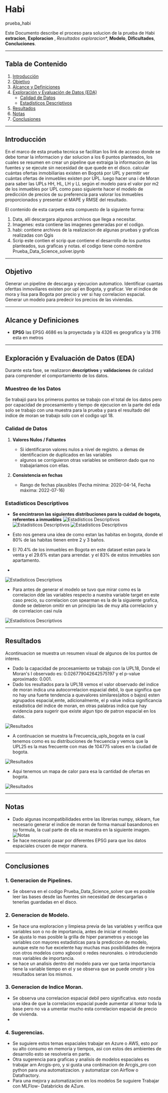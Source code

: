 # Habi
prueba_habi

Este Documento describe el proceso para solucion de la prueba de Habi **extracion**, **Exploracion** , *Resultados exploracion**, **Modelo**, **Dificultades**, **Concluciones**.

---

## Tabla de Contenido
1. [Introducción](#introducción)  
2. [Objetivo](#objetivo)  
3. [Alcance y Definiciones](#alcance-y-definiciones)  
4. [Exploración y Evaluación de Datos (EDA)](#exploración-y-evaluación-de-datos-eda)  
   - [Calidad de Datos](#calidad-de-datos)  
   - [Estadísticos Descriptivos](#estadísticos-descriptivos)
5. [Resultados](#resultados)
6. [Notas](#notas)
7. [Conclusiones](#conclusiones)

---

## Introducción
En el marco de esta prueba tecnica se facilitan los link de acceso donde se debe tomar la informacion y dar solucion a los 6 puntos planteados, los cuales se resumen en crear un pipeline que extraiga la informacion de las fuentes y se ejecute sin necesidad de que quede en el disco. calcular cuántas ofertas inmobiliarias existen en Bogotá por UPL y permitir ver cuántas ofertas de inmuebles existen por UPL. luego hacer una i de Moran para saber las UPLs HH, HL, LH y LL según el modelo para el valor por m2 de los inmuebles por UPL como paso siguiente hacer el modelo de predicción de precios de su preferencia para valorar los inmuebles proporcionados y presentar el MAPE y RMSE del resultado.

El contenido de esta carpeta esta compuesto de la siguiente forma:
1. Data, alli descargara algunos archivos que llega a necesitar.
2. Imagenes: esta contiene las imagenes generadas por el codigo.
3. habi: contiene archivos de la realizacion de algunas pruebas y graficas realizadas con Qgis
4. Scrip este contien el scrip que contiene el desarrollo de los puntos planteados, sus graficas y notas. el codigo tiene como nombre Prueba_Data_Science_solver.ipynb
   
---
## Objetivo
Generar un pipeline de descarga y ejecucion automatico.
Identificar cuantas oferttas inmoviliares existen por upl en Bogota, y graficar.
Ver el indice de mora y lisa para Bogota por precio y ver si hay correlacion espacial.
Generar un modelo para predecir los precios de las viviendas.

---
## Alcance y Definiciones
- **EPSG** las EPSG  4686 es la proyectada y la 4326 es geografica y la 3116 esta en metros

---

## Exploración y Evaluación de Datos (EDA)
Durante esta fase, se realizaron **descriptivos** y **validaciones** de calidad para comprender el comportamiento de los datos.

### Muestreo de los Datos
Se trabajó para los primeros puntos se trabajo con el total de los datos pero por capacidad de procesamiento y tiempo de ejecucion 
en la parte del eda solo se trabajo con una muestra para la prueba y para el resultado del indice de moran se trabajo solo con el codigo upl 18. 

### Calidad de Datos
1. **Valores Nulos / Faltantes**  
   - Si identificaron valores nulos a nivel de registro. a demas de identificacion de duplicados en las variables
   - algunos se corriguieron otras variables se omitieron dado que no trabajariamos con ellas.

3. **Consistencia en fechas**
   - Rango de fechas plausibles (Fecha mínima: 2020-04-14, Fecha máxima: 2022-07-16)

### Estadísticos Descriptivos
- **Se encintraron las siguientes distribuciones para la cuidad de bogota, referentes a inmuebles**
![Estadísticos Descriptivos](./imagenes/bano_desc.png "Distribución de Tipos de cantidad de baños en las casa de Bogotá")
![Estadísticos Descriptivos](./imagenes/inmuebles_desc.png "Distribución de Tipos de Inmuebles en Bogotá")
![Estadísticos Descriptivos](./imagenes/negocios_desc.png "Distribución de Tipos de negocio en Bogotá")

- Esto nos genera una idea de como estan las habitas en bogota, donde el 80% de las habitas tienen entre 2 y 3 baños.
- El 70.4%  de los inmuebles en Bogota en este dataset estan para la venta y el 29.6% estan para arrendar. y el 83% de estos inmuebles son apartamento.
- 
![Estadísticos Descriptivos](./imagenes/tipo_inmueble_tipo_negocio.png "Relación entre Tipo de Inmueble y Tipo de Negocio")

- Para antes de generar el modelo se tuvo que mirar como es la correlacion dde las variables respecto a nuestra variable target en este caso precio, su correlacion con spearman es la de la siguiente grafica, donde se debieron omitir en un principio las de muy alta correlacion y de correlacion casi nula
  
![Estadísticos Descriptivos](./imagenes/correlacion_precio.png "Correlacion de sperman de las variables con respecto al precio")

---

## Resultados
Acontinuacion se muestra un resumen visual de algunos de los puntos de interes.
- Dado la capacidad de procesamiento se trabajo con la UPL18, Donde el Moran's I observado es: 0.026779042642575197 y el p-value aproximado: 0.001.
- Dado los resultados para la UPL18 vemos el valor observado del indice de moran indica una autocorrelacion espacial debil, lo que significa que no hay una fuerte tendencia a quevalores similares(altos o bajos) esten agrupados espacial,emte, adicionalmente, el p value  indica significancia estadistica  del indice de moran, en otras palabras indica que hay evidencia para sugerir que existe algun tipo de patron espacial en los datos.

![Resultados](./imagenes/imagen_moran_c.jpg "Grafica de correlacion de moran-lisa para la UPL18")


- A continuacion se muestra la Frecuencia_upls_bogota en la cual tenemos como es su distribuciones de frecuencia y vemos que la UPL25 es la mas frecuente con mas de 104775 valoes en la ciudad de bogota.

![Resultados](./imagenes/Frecuencia_upls_bogota.jpg "Frecuencia de valores en UPLs en Bogotá")

- Aqui tenemos un mapa de calor  para esa la cantidad de ofertas en bogota.

![Resultados](./imagenes/Mapa_calor_oferte_bogota.jpg "Mapa de Calor de Cantidad Oferta en Bogotá")

---

## Notas
- Dado algunas incompatibilidades entre las librerias numpy, sklearn, fue necesario generar el indice de moran de forma manual basandonos en su formula, la cual parte de ella se muestra en la siguiente imagen.
![Notas](./imagenes/moran_formula.png "Formula indice de Moran.")
- Se hace necesario pasar por diferentes EPSG para que los datos espaciales crucen de mejor manera.

--- 
## Conclusiones

### 1. Generacion de Pipelines.
   - Se observa en el codigo Prueba_Data_Science_solver que es posible leer las bases desde las fuentes sin necesidad de descargarlas o tenerlas guardadas en el disco.
### 2. Generacion de Modelo.
   - Se hace una exploracion y limpiesa previa de las variables y verifica que variables son o no de importancia, antes de iniciar el modelo
   - Se ajusta lo mas posible la grilla de hiper parametros y escoge las variables con mayores estadisticas para la prediccion de modelo, aunque este no fue excelente hay muchas mas    posibilidades de mejora con otros modelos como xgboost o redes neuronales. o introduciendo mas variables de importancia.
   - se hace un analisis dentro del modelo para ver que tanta importancia tiene la variable tiempo en el y se observa que se puede omotir y los resultados seran los mismos.
### 3. Generacion de Indice Moran.
   - Se observa una correlacion espacial debil pero significativa. esto nosda una idea de que la correlacion espacial puede aumentar al tomar toda la base pero no va a umentar mucho esta correlacion espacial de precio de vivienda.
   - 
### 4. Sugerencias.
   - Se suguiere estos temas espaciales trabajar en Azure o AWS, esto por su alto consumo en memoria y tiempos, asi con estos des ambientes de desarrollo esto se resolveria en parte.
   - Otra sugerencia para graficas y analisis de modelos espaciales es trabajar arn Arcgis-pro, y si gusta una conbinacion de Arcgis_pro con python para una automatizacion. y automatizar con Airflow o Datafractory.
   - Para una mejora y automatizacion en los modelos Se suguiere Trabajar con MLFlow- Databricks de AZure.

